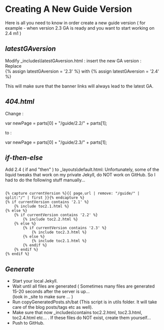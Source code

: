 
# Creating A New Guide Version

Here is all you need to know in order create a new guide version
( for example - when version 2.3 GA is ready and you want to start working on 2.4 m1 )


*latestGAversion*
----------------------------------

Modify _includes\latestGAversion.html : 
insert the new GA version :  
 Replace  
  {% assign latestGAversion = '2.3' %}
 with 
  {% assign latestGAversion = '2.4' %} 
    
This will make sure that the banner links will always lead to the latest GA.

*404.html*
-----------------

Change :

var newPage = parts[0] + "/guide/2.2/" + parts[1]; 

to :

var newPage = parts[0] + "/guide/2.3/" + parts[1];


*if-then-else*
-----------------

Add 2.4 ( if and "then" ) to _layouts\default.html: 
Unfortunately, some of the liquid tweaks that work on my private Jekyll, do NOT work on GitHub.
So I had to do the following stuff manually...

<pre><code>         
{% capture currentVersion %}{{ page.url | remove: "/guide/" | split:"/" | first }}{% endcapture %}
{% if currentVersion contains '2.1' %}
	{% include toc2.1.html %}
{% else %}
	{% if currentVersion contains '2.2' %}
		{% include toc2.2.html %}
	{% else %}
		{% if currentVersion contains '2.3' %}					
			{% include toc2.3.html %}
		{% else %}
			{% include toc2.1.html %}
		{% endif %}						
	{% endif %}
{% endif %}	              
</pre></code>

*Generate*
-----------------

* Start your local Jekyll.  
* Wait until all files are generated ( Sometimes many files are generated 15-20 seconds after the server is up...  
(look in _site to make sure ... )  
* Run copyGeneratedPosts.sh/bat (This script is in utils folder. It will take care of the blog posts/tags etc as well). 
* Make sure that now _includes\contains toc2.2.html, toc2.3.html, toc2.4.html etc... . If these files do NOT exist, create them yourself...   
* Push to GitHub. 

